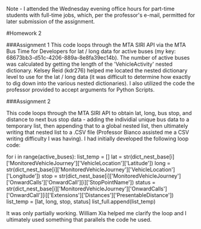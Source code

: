 Note - I attended the Wednesday evening office hours for part-time students with full-time jobs, which, per the professor's e-mail, permitted for later submission of the assignment.

#Homework 2

###Assignment 1
This code loops through the MTA SIRI API via the MTA Bus Time for Developers for lat / long data for active buses (my key: 68673bb3-d51c-4206-889a-8e8fa39ec14b).  The number of active buses was calculated by getting the length of the 'VehicleActivity' nested dictionary.  Kelsey Reid (kdr276) helped me located the nested dictionary level to use for the lat / long data (it was difficult to determine how exactly to dig down into the various nested dictionaries).  I also utilized the code the professor provided to accept arguments for Python Scripts.

###Assignment 2

This code loops through the MTA SIRI API to obtain lat, long, bus stop, and distance to next bus stop data - adding the individial unique bus data to a temporary list, then appending that to a global nested list, then ultimately writing that nested list to a .CSV file (Professor Bianco assisted me a CSV writing difficulty I was having).  I had initially developed the following loop code:

for i in range(active_buses):
    list_temp = []
    lat = str(dict_nest_base[i]['MonitoredVehicleJourney']['VehicleLocation']['Latitude'])
    long = str(dict_nest_base[i]['MonitoredVehicleJourney']['VehicleLocation']['Longitude'])
    stop = str(dict_nest_base[i]['MonitoredVehicleJourney']['OnwardCalls']['OnwardCall'][i]['StopPointName'])
    status = str(dict_nest_base[i]['MonitoredVehicleJourney']['OnwardCalls']['OnwardCall'][i]['Extensions']['Distances']['PresentableDistance'])             
    list_temp = [lat, long, stop, status]
    list_full.append(list_temp)

It was only partially working.  William Xia helped me clarify the loop and I ultimately used something that parallels the code he used.


